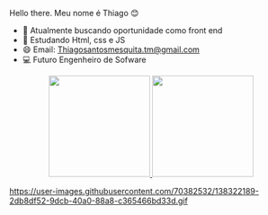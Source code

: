 Hello there.  Meu nome é Thiago  😊

- 🔭 Atualmente buscando oportunidade como front end
- 🌱 Estudando Html, css e JS
- 😄 Email: Thiagosantosmesquita.tm@gmail.com
- 💻 Futuro Engenheiro de Sofware

<div align="center">
  <a href="https://github.com/ThaigoMesquita/">
  <img height="180em" src="https://github-readme-stats.vercel.app/api?username=ThiagoMesquita&show_icons=true&theme=dracula&include_all_commits=true&count_private=true"/>
  <img height="180em" src="https://github-readme-stats.vercel.app/api/top-langs/?username=rafaballerini&layout=compact&langs_count=7&theme=dracula"/>
</div>

  
  https://user-images.githubusercontent.com/70382532/138322189-2db8df52-9dcb-40a0-88a8-c365466bd33d.gif

